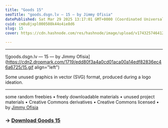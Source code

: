 ```yaml
---
title: "Goods 15"
seoTitle: "goods.dsgn.lv — 15 — by Jimmy Ofisia"
datePublished: Sat Mar 29 2025 13:17:01 GMT+0000 (Coordinated Universal Time)
cuid: cm8u8jxpl000508k44o4ie8d6
slug: 15
cover: https://cdn.hashnode.com/res/hashnode/image/upload/v1743257464122/7af2882c-a97b-4b90-a6b4-55db7a0abf6d.png

---
```


---

![goods.dsgn.lv — 15 — by Jimmy Ofisia](https://cdn2.dropmark.com/1719/edd80f3a4a0cd01aca00a14edf82836ec46a6725/15.gif align="left")

Some unused graphics in vector (SVG) format, produced during a logo ideation.

---

some random freebies • freely downloadable materials • unused project materials • Creative Commons derivatives • Creative Commons licensed • by [Jimmy Ofisia](https://dsgn.lv)

### → [**Download** **Goods 15**](https://folder.dsgn.lv/b/goods15)